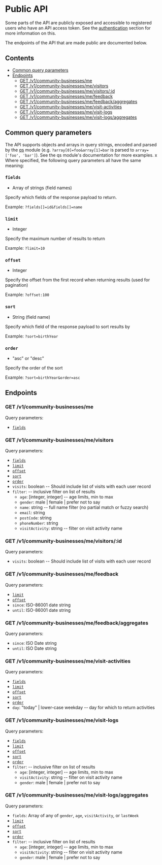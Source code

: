 # Public API

Some parts of the API are publicly exposed and accessible to registered users who have an API access token. See the [authentication](./authentication) section for more information on this.

The endpoints of the API that are made public are documented below.

## Contents
- [Common query parameters](#common-query-parameters)
- [Endpoints](#endpoints)
  - [GET /v1/community-businesses/me](#get-v1community-businessesme)
  - [GET /v1/community-businesses/me/visitors](#get-v1community-businessesmevisitors)
  - [GET /v1/community-businesses/me/visitors/:id](#get-v1community-businessesmevisitorsid)
  - [GET /v1/community-businesses/me/feedback](#get-v1community-businessesmefeedback)
  - [GET /v1/community-businesses/me/feedback/aggregates](#get-v1community-businessesmefeedbackaggregates)
  - [GET /v1/community-businesses/me/visit-activities](#get-v1community-businessesmevisit-activities)
  - [GET /v1/community-businesses/me/visit-logs](#get-v1community-businessesmevisit-logs)
  - [GET /v1/community-businesses/me/visit-logs/aggregates](#get-v1community-businessesmevisit-logsaggregates)


## Common query parameters
The API supports objects and arrays in query strings, encoded and parsed by the [qs](https://npmjs.com/package/qs) module (e.g. `?array[0]=foo&array[1]=bar` is parsed to `array=['foo', 'bar']`). See the qs module's documentation for more examples.
x
Where specified, the following query parameters all have the same meaning:

### `fields`
- Array of strings (field names)

Specify which fields of the response payload to return.

Example: `?fields[]=id&fields[]=name`

### `limit`
- Integer

Specify the maximum number of results to return

Example: `?limit=10`

### `offset`
- Integer

Specify the offset from the first record when returning results (used for pagination)

Example: `?offset:100`

### `sort`
- String (field name)

Specify which field of the response payload to sort results by

Example: `?sort=birthYear`

### `order`
- "asc" or "desc"

Specify the order of the sort

Example: `?sort=birthYear&order=asc`

## Endpoints
### GET /v1/community-businesses/me
Query parameters:
- [`fields`](#fields)

### GET /v1/community-businesses/me/visitors
Query parameters:
- [`fields`](#fields)
- [`limit`](#limit)
- [`offset`](#offset)
- [`sort`](#sort)
- [`order`](#order)
- `visits`: boolean -- Should include list of visits with each user record
- `filter`: -- inclusive filter on list of results
  - `age`: [integer, integer] -- age limits, min to max
  - `gender`: male | female | prefer not to say
  - `name`: string -- full name filter (no partial match or fuzzy search)
  - `email`: string
  - `postCode`: string
  - `phoneNumber`: string
  - `visitActivity`: string -- filter on visit activity name

### GET /v1/community-businesses/me/visitors/:id
Query parameters:
- `visits`: boolean -- Should include list of visits with each user record

### GET /v1/community-businesses/me/feedback
Query parameters:
- [`limit`](#limit)
- [`offset`](#offset)
- `since`: ISO-86001 date string
- `until`: ISO-86001 date string

### GET /v1/community-businesses/me/feedback/aggregates
Query parameters:
- `since`: ISO Date string
- `until`: ISO Date string

### GET /v1/community-businesses/me/visit-activities
Query parameters:
- [`fields`](#fields)
- [`limit`](#limit)
- [`offset`](#offset)
- [`sort`](#sort)
- [`order`](#order)
- `day`: "today" | lower-case weekday -- day for which to return activities

### GET /v1/community-businesses/me/visit-logs
Query parameters:
- [`fields`](#fields)
- [`limit`](#limit)
- [`offset`](#offset)
- [`sort`](#sort)
- [`order`](#order)
- `filter`: -- inclusive filter on list of results
  - `age`: [integer, integer] -- age limits, min to max
  - `visitActivity`: string -- filter on visit activity name
  - `gender`: male | female | prefer not to say

### GET /v1/community-businesses/me/visit-logs/aggregates
Query parameters:
- `fields`: Array of any of `gender`, `age`, `visitActivity`, or `lastWeek`
- [`limit`](#limit)
- [`offset`](#offset)
- [`sort`](#sort)
- [`order`](#order)
- `filter`: -- inclusive filter on list of results
  - `age`: [integer, integer] -- age limits, min to max
  - `visitActivity`: string -- filter on visit activity name
  - `gender`: male | female | prefer not to say
